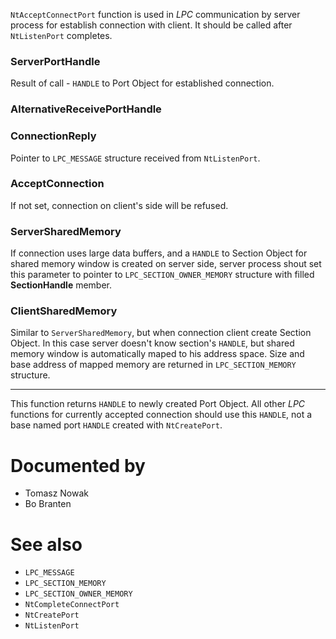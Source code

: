 `NtAcceptConnectPort` function is used in *LPC* communication by server process for establish connection with client. It should be called after `NtListenPort` completes.

### ServerPortHandle

Result of call - `HANDLE` to Port Object for established connection.

### AlternativeReceivePortHandle

### ConnectionReply

Pointer to `LPC_MESSAGE` structure received from `NtListenPort`.

### AcceptConnection

If not set, connection on client's side will be refused.

### ServerSharedMemory

If connection uses large data buffers, and a `HANDLE` to Section Object for shared memory window is created on server side, server process shout set this parameter to pointer to `LPC_SECTION_OWNER_MEMORY` structure with filled **SectionHandle** member.

### ClientSharedMemory

Similar to `ServerSharedMemory`, but when connection client create Section Object. In this case server doesn't know section's `HANDLE`, but shared memory window is automatically maped to his address space. Size and base address of mapped memory are returned in `LPC_SECTION_MEMORY` structure.

---

This function returns `HANDLE` to newly created Port Object. All other *LPC* functions for currently accepted connection should use this `HANDLE`, not a base named port `HANDLE` created with `NtCreatePort`.

# Documented by

* Tomasz Nowak
* Bo Branten

# See also

* `LPC_MESSAGE`
* `LPC_SECTION_MEMORY`
* `LPC_SECTION_OWNER_MEMORY`
* `NtCompleteConnectPort`
* `NtCreatePort`
* `NtListenPort`

